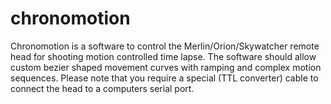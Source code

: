 chronomotion
============

Chronomotion is a software to control the Merlin/Orion/Skywatcher remote head for shooting motion controlled time lapse. The software should allow custom bezier shaped movement curves with ramping and complex motion sequences. Please note that you require a special (TTL converter) cable to connect the head to a computers serial port. 
